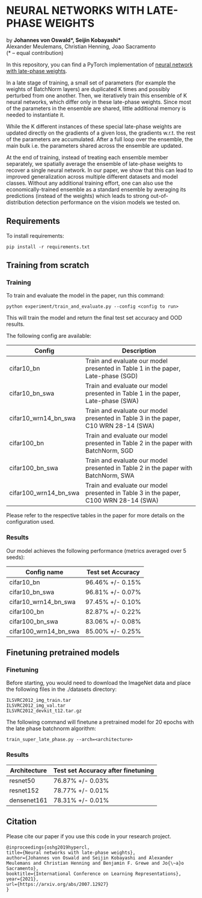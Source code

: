# NEURAL NETWORKS WITH LATE-PHASE WEIGHTS

by <b>Johannes von Oswald*, Seijin Kobayashi*</b><br/>
Alexander Meulemans, Christian Henning, Joao Sacramento<br/>
(* – equal contribution)

In this repository, you can find a PyTorch implementation of [neural network with late-phase weights](https://arxiv.org/abs/2007.12927).

In a late stage of training, a small set of parameters (for example the weights of BatchNorm layers) are duplicated K times and possibly perturbed from one another.
Then, we iteratively train this ensemble of K neural networks, which differ only in these late-phase weights. Since most of the parameters in the ensemble are shared, little additional memory is needed to instantiate it.

While the K different instances of these special late-phase weights are updated directly on the gradients of a given loss, 
the gradients w.r.t. the rest of the parameters are accumulated. After a full loop over the ensemble, the main bulk i.e. the parameters shared across the ensemble are updated.

At the end of training, instead of treating each ensemble member separately, we spatially average the ensemble of late-phase weights to recover a single neural network. In our paper, we show that this can lead to improved generalization across multiple different datasets and model classes. Without any additional training effort, one can also use the economically-trained ensemble as a standard ensemble by averaging its predictions (instead of the weights) which leads to strong out-of-distribution detection performance on the vision models we tested on.

## Requirements
To install requirements:
```setup
pip install -r requirements.txt
```

## Training from scratch

### Training

To train and evaluate the model in the paper, run this command:
```train
python experiment/train_and_evaluate.py --config <config to run>
```

This will train the model and return the final test set accuracy and OOD results.

The following config are available:

| Config         | Description  |
| ------------------ |---------------- |
| cifar10_bn  |     Train and evaluate our model presented in Table 1 in the paper, Late-phase (SGD)  | 
| cifar10_bn_swa   |     Train and evaluate our model presented in Table 1 in the paper, Late-phase (SWA)  |
| cifar10_wrn14_bn_swa   |     Train and evaluate our model presented in Table 3 in the paper, C10 WRN 28-14 (SWA)  |
| cifar100_bn |     Train and evaluate our model presented in Table 2 in the paper with BatchNorm, SGD |   
| cifar100_bn_swa  |     Train and evaluate our model presented in Table 2 in the paper with BatchNorm, SWA  |  
| cifar100_wrn14_bn_swa  |     Train and evaluate our model presented in Table 3 in the paper, C100 WRN 28-14 (SWA)  |  

Please refer to the respective tables in the paper for more details on the configuration used.

### Results
Our model achieves the following performance (metrics averaged over 5 seeds):

| Config name         | Test set Accuracy  | 
| ------------------ |---------------- |
| cifar10_bn   |     96.46% +/- 0.15%        | 
| cifar10_bn_swa   |     96.81% +/- 0.07%        | 
| cifar10_wrn14_bn_swa   |     97.45% +/- 0.10%        | 
| cifar100_bn   |     82.87% +/- 0.22%  | 
| cifar100_bn_swa   |     83.06% +/- 0.08%        | 
| cifar100_wrn14_bn_swa   |     85.00% +/- 0.25%        | 

## Finetuning pretrained models

### Finetuning


Before starting, you would need to download the ImageNet data and place the following files in the ./datasets directory:

    ILSVRC2012_img_train.tar  
    ILSVRC2012_img_val.tar
    ILSVRC2012_devkit_t12.tar.gz  


The following command will finetune a pretrained model for 20 epochs with the late phase batchnorm algorithm:

    train_super_late_phase.py --arch=<architecture>


### Results

| Architecture         | Test set Accuracy after finetuning | 
| ------------------ |---------------- |
| resnet50   |    76.87% +/- 0.03%        | 
| resnet152   |     78.77% +/- 0.01%        | 
| densenet161   |     78.31% +/- 0.01%        | 


## Citation
Please cite our paper if you use this code in your research project.

```
@inproceedings{oshg2019hypercl,
title={Neural networks with late-phase weights},
author={Johannes von Oswald and Seijin Kobayashi and Alexander Meulemans and Christian Henning and Benjamin F. Grewe and Jo{\~a}o Sacramento},
booktitle={International Conference on Learning Representations},
year={2021},
url={https://arxiv.org/abs/2007.12927}
}
